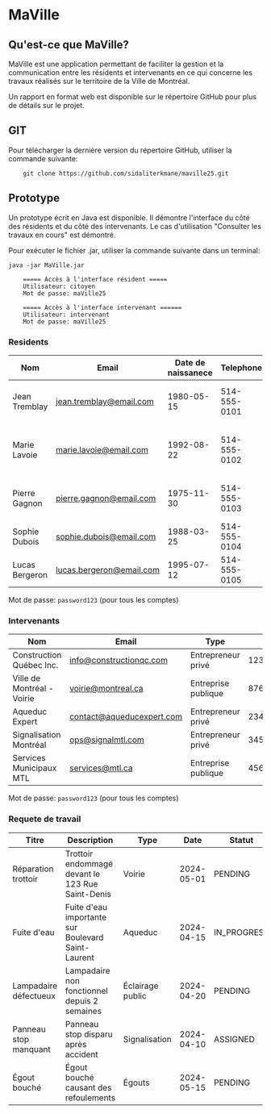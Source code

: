 # MaVille


## Qu'est-ce que MaVille?
MaVille est une application permettant de faciliter la gestion et la communication entre les résidents et intervenants en ce qui concerne les travaux réalisés sur le territoire de la Ville de Montréal.

Un rapport en format web est disponible sur le répertoire GitHub pour plus de détails sur le projet.

## GIT
Pour télécharger la dernière version du répertoire GitHub, utiliser la commande suivante:

```
    git clone https://github.com/sidaliterkmane/maville25.git
```



## Prototype
Un prototype écrit en Java est disponible. Il démontre l'interface du côté des résidents et du côté des intervenants. Le cas d'utilisation "Consulter les travaux en cours" est démontré.

Pour exécuter le fichier .jar, utiliser la commande suivante dans un terminal:
```
java -jar MaVille.jar
```

```
    ===== Accès à l'interface résident =====
    Utilisateur: citoyen
    Mot de passe: maVille25
```

```
    ===== Accès à l'interface intervenant ======
    Utilisateur: intervenant
    Mot de passe: maVille25
```


### Residents
| Nom            | Email | Date de naissanece | Telephone    | Adresse                               |
|----------------|--------|--------------------|--------------|---------------------------------------|
| Jean Tremblay  | jean.tremblay@email.com | 1980-05-15         | 514-555-0101 | 123 Rue Saint-Denis, Montréal         |
| Marie Lavoie   | marie.lavoie@email.com | 1992-08-22         | 514-555-0102 | 456 Boulevard Saint-Laurent, Montréal |
| Pierre Gagnon  | pierre.gagnon@email.com | 1975-11-30         | 514-555-0103 | 789 Avenue Mont-Royal, Montréal       |
| Sophie Dubois  | sophie.dubois@email.com | 1988-03-25         | 514-555-0104 | 321 Rue Sherbrooke, Montréal          |
| Lucas Bergeron | lucas.bergeron@email.com | 1995-07-12         | 514-555-0105 | 654 Avenue du Parc, Montréal          |

Mot de passe: `password123` (pour tous les comptes)
### Intervenants
| Nom                        | Email | Type | ID       |
|----------------------------|--------|------|----------|
| Construction Québec Inc.   | info@constructionqc.com | Entrepreneur privé | 12345678 |
| Ville de Montréal - Voirie | voirie@montreal.ca | Entreprise publique | 87654321 |
| Aqueduc Expert             | contact@aqueducexpert.com | Entrepreneur privé | 23456789 |
| Signalisation Montréal     | ops@signalmtl.com | Entrepreneur privé | 34567890 |
| Services Municipaux MTL    | services@mtl.ca | Entreprise publique | 45678901 |
Mot de passe: `password123` (pour tous les comptes)

### Requete de travail
| Titre                 | Description | Type             | Date       | Statut      | Email du resident       |
|-----------------------|-------------|------------------|------------|-------------|-------------------------|
| Réparation trottoir   | Trottoir endommagé devant le 123 Rue Saint-Denis | Voirie           | 2024-05-01 | PENDING     | jean.tremblay@email.com |
| Fuite d'eau           | Fuite d'eau importante sur Boulevard Saint-Laurent | Aqueduc          | 2024-04-15 | IN_PROGRESS | marie.lavoie@email.com  |
| Lampadaire défectueux | Lampadaire non fonctionnel depuis 2 semaines | Éclairage public | 2024-04-20 | PENDING     | pierre.gagnon@email.com |
| Panneau stop manquant | Panneau stop disparu après accident | Signalisation    | 2024-04-10 | ASSIGNED    | marie.lavoie@email.com  |
| Égout bouché          | Égout bouché causant des refoulements | Égouts           | 2024-05-15 | PENDING     | jean.tremblay@email.com |

